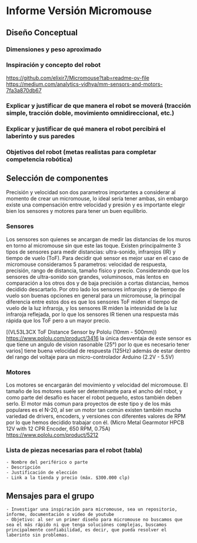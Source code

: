# Informe Versión Micromouse

## Diseño Conceptual

### Dimensiones y peso aproximado
### Inspiración y concepto del robot
https://github.com/elixir7/Micromouse?tab=readme-ov-file
https://medium.com/analytics-vidhya/mm-sensors-and-motors-7fa3a870db67
### Explicar y justificar de que manera el robot se moverá (tracción simple, tracción doble, movimiento omnidireccional, etc.)
### Explicar y justificar de qué manera el robot percibirá el laberinto y sus paredes
### Objetivos del robot (metas realistas para completar competencia robótica)

## Selección de componentes
Precisión y velocidad son dos parametros importantes a considerar al momento de crear un micromouse, lo ideal sería tener ambas, sin embargo existe una compensación entre velocidad y presión y es importante elegir bien los sensores y motores para tener un buen equilibrio.

### Sensores
Los sensores son quienes se ancargan de medir las distancias de los muros en torno al micromouse sin que este las toque. Existen principalmente 3 tipos de sensores para medir distancias: ultra-sonido, infrarojos (IR) y tiempo de vuelo (ToF).
Para decidir qué sensor es mejor usar en el caso de micromouse consideramos 5 parametros: velocidad de respuesta, precisión, rango de distancia, tamaño físico y precio. Considerando que los sensores de ultra-sonido son grandes, voluminosos, más lentos en comparación a los otros dos y de baja precisión a cortas distancias, hemos decidido descartarlo. Por otro lado los sensores infrarojos y de tiempo de vuelo son buenas opciones en general para un micromouse, la principal diferencia entre estos dos es que los sensores ToF miden el tiempo de vuelo de la luz infraroja, y los sensores IR miden la intesnidad de la luz infraroja reflejada, por lo que los sensores IR tienen una respuesta más rápida que los ToF pero a un mayor precio.

[(VL53L3CX ToF Distance Sensor by Pololu (10mm - 500mm)) https://www.pololu.com/product/3416 la única desventaja de este sensor es que tiene un angulo de vision rasonable (25°) por lo que es necesario tener varios] tiene buena velocidad de respuesta (125Hz) además de estar dentro del rango del voltaje para un micro-controlador Arduino (2.2V - 5.5V) 
### Motores
Los motores se encargarán del movimiento y velocidad del micromouse. El tamaño de los motores suele ser determinante para el ancho del robot, y como parte del desafío es hacer el robot pequeño, estos también deben serlo. El motor más comun para proyectos de este tipo y de los más populares es el N-20, al ser un motor tan común existen también mucha variedad de drivers, encoders, y versiones con diferentes valores de RPM por lo que hemos decidido trabajar con él. (Micro Metal Gearmotor HPCB 12V with 12 CPR Encoder, 650 RPM, 0.75A) https://www.pololu.com/product/5212

### Lista de piezas necesarias para el robot (tabla)
    - Nombre del periférico o parte
    - Descripción
    - Justificación de elección
    - Link a la tienda y precio (máx. $300.000 clp)

## Mensajes para el grupo
    - Investigar una inspiración para micromouse, sea un repositorio, informe, documentación o video de youtube
    - Objetivo: al ser un primer diseño para micromouse no buscamos que sea el más rápido ni que tenga soluciónes complejas, buscamos principalmente confiabilidad, es decir, que pueda resolver el laberinto sin problemas.



